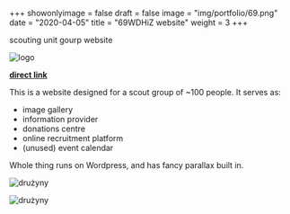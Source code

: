 +++
showonlyimage = false
draft = false
image = "img/portfolio/69.png"
date = "2020-04-05"
title = "69WDHiZ website"
weight = 3
+++

scouting unit gourp website
<!--more-->

![logo](/img/portfolio/69.png)

[**direct link**](http://69wdhiz.mokotow.zhp.pl/)

This is a website designed for a scout group of ~100 people. It serves as:
* image gallery
* information provider
* donations centre
* online recruitment platform
* (unused) event calendar

Whole thing runs on Wordpress, and has fancy parallax built in.

![drużyny](/img/portfolio/szczep-o-nas.png)

![drużyny](/img/portfolio/szczep-świerki.jpg)
